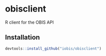 # obisclient

R client for the OBIS API

## Installation

```R
devtools::install_github("iobis/obisclient")
```
